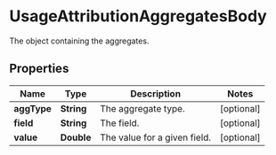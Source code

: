 

# UsageAttributionAggregatesBody

The object containing the aggregates.
## Properties

Name | Type | Description | Notes
------------ | ------------- | ------------- | -------------
**aggType** | **String** | The aggregate type. |  [optional]
**field** | **String** | The field. |  [optional]
**value** | **Double** | The value for a given field. |  [optional]



